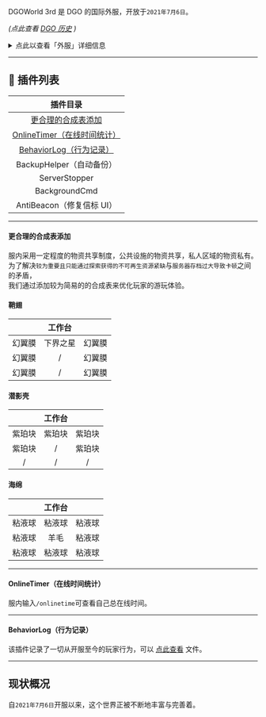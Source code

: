 <!-- information/DGOWorld/3rd -->

DGOWorld 3rd 是 DGO 的国际外服，开放于`2021年7月6日`。

_(点此查看 [DGO 历史](information/DGOHistory) )_

<details>
<summary>点此以查看「外服」详细信息</summary>

**可游玩玩家** <br/>
外服 或 内服成员

**服务器版本** <br/>
`基岩版 1.17.10.04`

**世界设置** <br/>
死亡不掉落 / 生物破坏 / 火焰蔓延 / TNT 爆炸 / 开启坐标

**加入「外服」的方式**<br/>
「审核」：任何人可在开放审核的时间内申请，通过此方法进入外服。 _(详情见 [外服审核流程](/notice/join?id=审核流程外服) )_ <br/>
「邀请」：满足条件的外服成员可邀请满足条件的玩家。 _(详情见 [邀请流程](notice/join?id=邀请流程) )_

</details>

---

## 🔌 插件列表

|                                  插件目录                                  |
| :------------------------------------------------------------------------: |
|          [更合理的合成表添加](DGOWorld/3rd?id=更合理的合成表添加)          |
| [OnlineTimer（在线时间统计）](DGOWorld/3rd?id=onlinetimer（在线时间统计）) |
|     [BehaviorLog（行为记录）](DGOWorld/3rd?id=behaviorlog（行为记录）)     |
|                          BackupHelper（自动备份）                          |
|                               ServerStopper                                |
|                               BackgroundCmd                                |
|                         AntiBeacon（修复信标 UI）                          |

---

#### 更合理的合成表添加

服内采用一定程度的物资共享制度，公共设施的物资共享，私人区域的物资私有。<br/>
为了解决`较为重要且只能通过探索获得的不可再生资源紧缺`与`服务器存档过大导致卡顿`之间的矛盾，<br/>
我们通过添加较为简易的的合成表来优化玩家的游玩体验。

<!-- tabs:start -->

#### **鞘翅**

|        |  工作台  |        |
| :----: | :------: | :----: |
| 幻翼膜 | 下界之星 | 幻翼膜 |
| 幻翼膜 |    /     | 幻翼膜 |
| 幻翼膜 |    /     | 幻翼膜 |

#### **潜影壳**

|        | 工作台 |        |
| :----: | :----: | :----: |
| 紫珀块 | 紫珀块 | 紫珀块 |
| 紫珀块 |   /    | 紫珀块 |
|   /    |   /    |   /    |

#### **海绵**

|        | 工作台 |        |
| :----: | :----: | :----: |
| 粘液球 | 粘液球 | 粘液球 |
| 粘液球 |  羊毛  | 粘液球 |
| 粘液球 | 粘液球 | 粘液球 |

<!-- tabs:end -->

---

#### OnlineTimer（在线时间统计）

服内输入`/onlinetime`可查看自己总在线时间。

---

#### BehaviorLog（行为记录）

该插件记录了一切从开服至今的玩家行为，可以 [点此查看](http://159.75.116.151/index.php/s/JNC9ggQAmLQwF6b) 文件。

---

## 现状概况

自`2021年7月6日`开服以来，这个世界正被不断地丰富与完善着。<br/>

<!-- 如今有着无数繁复而密集的建筑群，也有着许多未曾被发现的古老建筑。 -->
